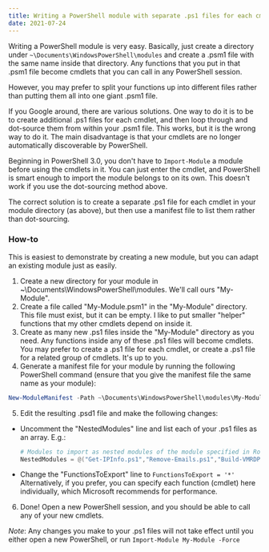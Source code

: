 ```yaml
---
title: Writing a PowerShell module with separate .ps1 files for each cmdlet
date: 2021-07-24
---
```

Writing a PowerShell module is very easy. Basically, just create a directory under `~\Documents\WindowsPowerShell\modules` and create a .psm1 file with the same name inside that directory. Any functions that you put in that .psm1 file become cmdlets that you can call in any PowerShell session.

However, you may prefer to split your functions up into different files rather than putting them all into one giant .psm1 file. 

If you Google around, there are various solutions. One way to do it is to be to create additional .ps1 files for each cmdlet, and then loop through and dot-source them from within your .psm1 file. This works, but it is the wrong way to do it. The main disadvantage is that your cmdlets are no longer automatically discoverable by PowerShell.

Beginning in PowerShell 3.0, you don't have to `Import-Module` a module before using the cmdlets in it. You can just enter the cmdlet, and PowerShell is smart enough to import the module belongs to on its own. This doesn't work if you use the dot-sourcing method above.

The correct solution is to create a separate .ps1 file for each cmdlet in your module directory (as above), but then use a manifest file to list them rather than dot-sourcing.

### How-to

This is easiest to demonstrate by creating a new module, but you can adapt an existing module just as easily.

1. Create a new directory for your module in ~\Documents\WindowsPowerShell\modules. We'll call ours "My-Module".
2. Create a file called "My-Module.psm1" in the "My-Module" directory. This file must exist, but it can be empty. I like to put smaller "helper" functions that my other cmdlets depend on inside it.
3. Create as many new .ps1 files inside the "My-Module" directory as you need. Any functions inside any of these .ps1 files will become cmdlets. You may prefer to create a .ps1 file for each cmdlet, or create a .ps1 file for a related group of cmdlets. It's up to you.
4. Generate a manifest file for your module by running the following PowerShell command (ensure that you give the manifest file the same name as your module):
  ```powershell
  New-ModuleManifest -Path ~\Documents\WindowsPowerShell\modules\My-Module.psd1 -ModuleVersion "2.0" -Author "Brad Pitt"
  ```
5. Edit the resulting .psd1 file and make the following changes:
  - Uncomment the "NestedModules" line and list each of your .ps1 files as an array. E.g.:
    ```powershell
    # Modules to import as nested modules of the module specified in RootModule/ModuleToProcess
    NestedModules = @("Get-IPInfo.ps1","Remove-Emails.ps1","Build-VMRDPConnections.ps1","Find-ADUser.ps1","O365Migration.ps1")
    ```
  - Change the "FunctionsToExport" line to `FunctionsToExport = '*'` Alternatively, if you prefer, you can specify each function (cmdlet) here individually, which Microsoft recommends for performance.
6. Done! Open a new PowerShell session, and you should be able to call any of your new cmdlets.

*Note*: Any changes you make to your .ps1 files will not take effect until you either open a new PowerShell, or run `Import-Module My-Module -Force`
